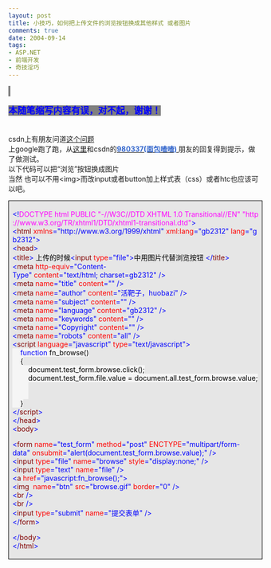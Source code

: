 ```yaml
---
layout: post
title: 小技巧，如何把上传文件的浏览按钮换成其他样式 或者图片
comments: true
date: 2004-09-14
tags:
- ASP.NET
- 前端开发
- 奇技淫巧
---
```


<p><span style="font-size: large; color: #0000ff; background-color: #808080;"><strong> </strong></span></p>
<p><span style="font-size: large; color: #0000ff; background-color: #808080;"><strong>本随笔缩写内容有误，对不起，谢谢！</strong></span></p>
<p><span style="font-size: large; color: #0000ff; background-color: #808080;"><br /></span>csdn上有朋友问道<a href="http://community.csdn.net/Expert/topic/3371/3371728.xml?temp=.5144159">这个问题<br /></a>上google跑了跑，从<a href="http://www.junlu.com/msg/104998.html">这里</a>和csdn的<a href="http://community.csdn.net/Message_Board/Send.asp?sendto=980337" target="_blank"><span style="color: #3366cc;"><strong>980337(面包喳喳) </strong></span></a>朋友的回复得到提示，做了做测试。<br />以下代码可以把“浏览”按钮换成图片<br />当然 也可以不用&lt;img&gt;而改input或者button加上样式表（css）或者htc也应该可以吧。</p>
<div style="padding-right: 5.4pt; padding-left: 5.4pt; background: #e6e6e6; padding-bottom: 4px; width: 98%; padding-top: 4px; border: windowtext 0.5pt solid;">
<p></p>
<div>
<span style="COLOR: #0000ff">&lt;!</span><span style="COLOR: #ff00ff">DOCTYPE html PUBLIC "-//W3C//DTD XHTML 1.0 Transitional//EN" "http://www.w3.org/TR/xhtml1/DTD/xhtml1-transitional.dtd"</span><span style="COLOR: #0000ff">&gt;</span><span style="COLOR: #000000"><br /></span><span style="COLOR: #0000ff">&lt;</span><span style="COLOR: #800000">html </span><span style="COLOR: #ff0000">xmlns</span><span style="COLOR: #0000ff">="http://www.w3.org/1999/xhtml"</span><span style="COLOR: #ff0000"> xml:lang</span><span style="COLOR: #0000ff">="gb2312"</span><span style="COLOR: #ff0000"> lang</span><span style="COLOR: #0000ff">="gb2312"</span><span style="COLOR: #0000ff">&gt;</span><span style="COLOR: #000000"><br /></span><span style="COLOR: #0000ff">&lt;</span><span style="COLOR: #800000">head</span><span style="COLOR: #0000ff">&gt;</span><span style="COLOR: #000000"><br /></span><span style="COLOR: #0000ff">&lt;</span><span style="COLOR: #800000">title</span><span style="COLOR: #0000ff">&gt;</span><span style="COLOR: #000000"> 上传的时候</span><span style="COLOR: #0000ff">&lt;</span><span style="COLOR: #800000">input </span><span style="COLOR: #ff0000">type</span><span style="COLOR: #0000ff">="file"</span><span style="COLOR: #0000ff">&gt;</span><span style="COLOR: #000000">中用图片代替浏览按钮 </span><span style="COLOR: #0000ff">&lt;/</span><span style="COLOR: #800000">title</span><span style="COLOR: #0000ff">&gt;</span><span style="COLOR: #000000"><br /></span><span style="COLOR: #0000ff">&lt;</span><span style="COLOR: #800000">meta </span><span style="COLOR: #ff0000">http-equiv</span><span style="COLOR: #0000ff">="Content-Type"</span><span style="COLOR: #ff0000"> content</span><span style="COLOR: #0000ff">="text/html; charset=gb2312"</span><span style="COLOR: #ff0000"> </span><span style="COLOR: #0000ff">/&gt;</span><span style="COLOR: #000000"><br /></span><span style="COLOR: #0000ff">&lt;</span><span style="COLOR: #800000">meta </span><span style="COLOR: #ff0000">name</span><span style="COLOR: #0000ff">="title"</span><span style="COLOR: #ff0000"> content</span><span style="COLOR: #0000ff">=""</span><span style="COLOR: #ff0000"> </span><span style="COLOR: #0000ff">/&gt;</span><span style="COLOR: #000000"><br /></span><span style="COLOR: #0000ff">&lt;</span><span style="COLOR: #800000">meta </span><span style="COLOR: #ff0000">name</span><span style="COLOR: #0000ff">="author"</span><span style="COLOR: #ff0000"> content</span><span style="COLOR: #0000ff">="活靶子，huobazi"</span><span style="COLOR: #ff0000"> </span><span style="COLOR: #0000ff">/&gt;</span><span style="COLOR: #000000"><br /></span><span style="COLOR: #0000ff">&lt;</span><span style="COLOR: #800000">meta </span><span style="COLOR: #ff0000">name</span><span style="COLOR: #0000ff">="subject"</span><span style="COLOR: #ff0000"> content</span><span style="COLOR: #0000ff">=""</span><span style="COLOR: #ff0000"> </span><span style="COLOR: #0000ff">/&gt;</span><span style="COLOR: #000000"><br /></span><span style="COLOR: #0000ff">&lt;</span><span style="COLOR: #800000">meta </span><span style="COLOR: #ff0000">name</span><span style="COLOR: #0000ff">="language"</span><span style="COLOR: #ff0000"> content</span><span style="COLOR: #0000ff">="gb2312"</span><span style="COLOR: #ff0000"> </span><span style="COLOR: #0000ff">/&gt;</span><span style="COLOR: #000000"><br /></span><span style="COLOR: #0000ff">&lt;</span><span style="COLOR: #800000">meta </span><span style="COLOR: #ff0000">name</span><span style="COLOR: #0000ff">="keywords"</span><span style="COLOR: #ff0000"> content</span><span style="COLOR: #0000ff">=""</span><span style="COLOR: #ff0000"> </span><span style="COLOR: #0000ff">/&gt;</span><span style="COLOR: #000000"><br /></span><span style="COLOR: #0000ff">&lt;</span><span style="COLOR: #800000">meta </span><span style="COLOR: #ff0000">name</span><span style="COLOR: #0000ff">="Copyright"</span><span style="COLOR: #ff0000"> content</span><span style="COLOR: #0000ff">=""</span><span style="COLOR: #ff0000"> </span><span style="COLOR: #0000ff">/&gt;</span><span style="COLOR: #000000"><br /></span><span style="COLOR: #0000ff">&lt;</span><span style="COLOR: #800000">meta </span><span style="COLOR: #ff0000">name</span><span style="COLOR: #0000ff">="robots"</span><span style="COLOR: #ff0000"> content</span><span style="COLOR: #0000ff">="all"</span><span style="COLOR: #ff0000"> </span><span style="COLOR: #0000ff">/&gt;</span><span style="COLOR: #000000"><br /></span><span style="COLOR: #0000ff">&lt;</span><span style="COLOR: #800000">script </span><span style="COLOR: #ff0000">language</span><span style="COLOR: #0000ff">="javascript"</span><span style="COLOR: #ff0000"> type</span><span style="COLOR: #0000ff">="text/javascript"</span><span style="COLOR: #0000ff">&gt;</span><span id="Codehighlighter1_646_787_Open_Text"><span style="COLOR: #000000; BACKGROUND-COLOR: #f5f5f5"><br />    </span><span style="COLOR: #0000ff; BACKGROUND-COLOR: #f5f5f5">function</span><span style="COLOR: #000000; BACKGROUND-COLOR: #f5f5f5"> fn_browse()<br />    </span><span id="Codehighlighter1_670_786_Open_Text"><span style="COLOR: #000000; BACKGROUND-COLOR: #f5f5f5">{<br />        document.test_form.browse.click();<br />        document.test_form.file.value </span><span style="COLOR: #000000; BACKGROUND-COLOR: #f5f5f5">=</span><span style="COLOR: #000000; BACKGROUND-COLOR: #f5f5f5"> document.all.test_form.browse.value;        <br />        <br />    }</span></span><span style="COLOR: #000000; BACKGROUND-COLOR: #f5f5f5"><br /></span></span><span style="COLOR: #0000ff">&lt;/</span><span style="COLOR: #800000">script</span><span style="COLOR: #0000ff">&gt;</span><span style="COLOR: #000000"><br /></span><span style="COLOR: #0000ff">&lt;/</span><span style="COLOR: #800000">head</span><span style="COLOR: #0000ff">&gt;</span><span style="COLOR: #000000"><br /></span><span style="COLOR: #0000ff">&lt;</span><span style="COLOR: #800000">body</span><span style="COLOR: #0000ff">&gt;</span><span style="COLOR: #000000"><p></p></span><span style="COLOR: #0000ff">&lt;</span><span style="COLOR: #800000">form </span><span style="COLOR: #ff0000">name</span><span style="COLOR: #0000ff">="test_form"</span><span style="COLOR: #ff0000"> method</span><span style="COLOR: #0000ff">="post"</span><span style="COLOR: #ff0000"> ENCTYPE</span><span style="COLOR: #0000ff">="multipart/form-data"</span><span style="COLOR: #ff0000"> onsubmit</span><span style="COLOR: #0000ff">="alert(document.test_form.browse.value);"</span><span style="COLOR: #ff0000"> </span><span style="COLOR: #0000ff">/&gt;</span><span style="COLOR: #000000"><br /></span><span style="COLOR: #0000ff">&lt;</span><span style="COLOR: #800000">input </span><span style="COLOR: #ff0000">type</span><span style="COLOR: #0000ff">="file"</span><span style="COLOR: #ff0000"> name</span><span style="COLOR: #0000ff">="browse"</span><span style="COLOR: #ff0000"> style</span><span style="COLOR: #0000ff">="display:none;"</span><span style="COLOR: #ff0000"> </span><span style="COLOR: #0000ff">/&gt;</span><span style="COLOR: #000000"><br /></span><span style="COLOR: #0000ff">&lt;</span><span style="COLOR: #800000">input </span><span style="COLOR: #ff0000">type</span><span style="COLOR: #0000ff">="text"</span><span style="COLOR: #ff0000"> name</span><span style="COLOR: #0000ff">="file"</span><span style="COLOR: #ff0000"> </span><span style="COLOR: #0000ff">/&gt;</span><span style="COLOR: #000000"><br /></span><span style="COLOR: #0000ff">&lt;</span><span style="COLOR: #800000">a </span><span style="COLOR: #ff0000">href</span><span style="COLOR: #0000ff">="javascript:fn_browse();"</span><span style="COLOR: #0000ff">&gt;</span><span style="COLOR: #000000"><br /></span><span style="COLOR: #0000ff">&lt;</span><span style="COLOR: #800000">img  </span><span style="COLOR: #ff0000">name</span><span style="COLOR: #0000ff">="btn"</span><span style="COLOR: #ff0000"> src</span><span style="COLOR: #0000ff">="browse.gif"</span><span style="COLOR: #ff0000"> border</span><span style="COLOR: #0000ff">="0"</span><span style="COLOR: #ff0000"> </span><span style="COLOR: #0000ff">/&gt;</span><span style="COLOR: #000000">  <br /></span><span style="COLOR: #0000ff">&lt;</span><span style="COLOR: #800000">br </span><span style="COLOR: #0000ff">/&gt;</span><span style="COLOR: #000000"><br /></span><span style="COLOR: #0000ff">&lt;</span><span style="COLOR: #800000">br </span><span style="COLOR: #0000ff">/&gt;</span><span style="COLOR: #000000"><br /></span><span style="COLOR: #0000ff">&lt;</span><span style="COLOR: #800000">input </span><span style="COLOR: #ff0000">type</span><span style="COLOR: #0000ff">="submit"</span><span style="COLOR: #ff0000"> name</span><span style="COLOR: #0000ff">="提交表单"</span><span style="COLOR: #ff0000"> </span><span style="COLOR: #0000ff">/&gt;</span><span style="COLOR: #000000"><br /></span><span style="COLOR: #0000ff">&lt;/</span><span style="COLOR: #800000">form</span><span style="COLOR: #0000ff">&gt;</span><span style="COLOR: #000000"><p></p></span><span style="COLOR: #0000ff">&lt;/</span><span style="COLOR: #800000">body</span><span style="COLOR: #0000ff">&gt;</span><span style="COLOR: #000000"><br /></span><span style="COLOR: #0000ff">&lt;/</span><span style="COLOR: #800000">html</span><span style="COLOR: #0000ff">&gt;</span>
</div>
<p></p>
</div>				
